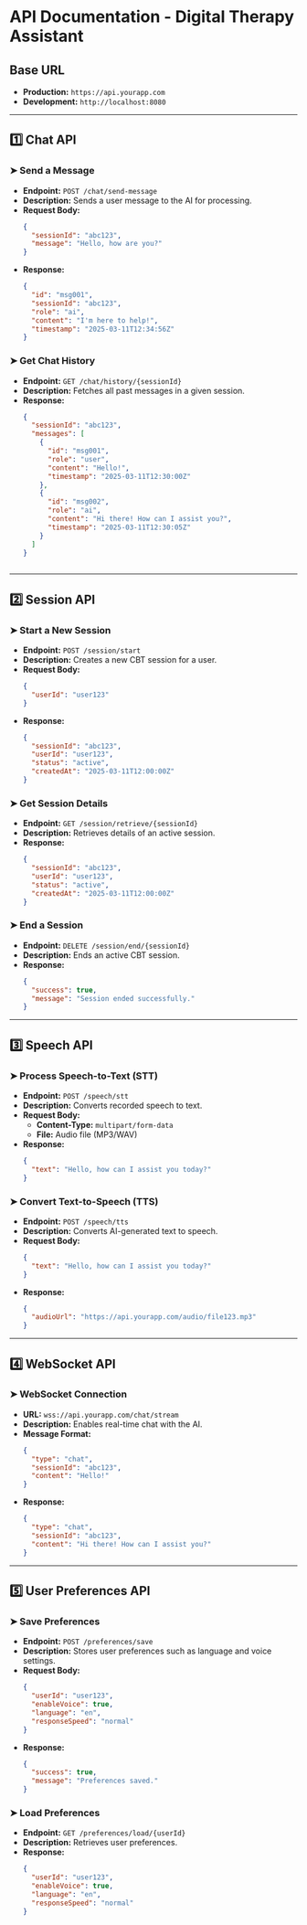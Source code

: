 

# API Documentation - Digital Therapy Assistant
 
## Base URL
- **Production:** `https://api.yourapp.com`
- **Development:** `http://localhost:8080`
 
---
 
## **1️⃣ Chat API**
 
### ➤ Send a Message
- **Endpoint:** `POST /chat/send-message`
- **Description:** Sends a user message to the AI for processing.
- **Request Body:**
  ```json
  {
    "sessionId": "abc123",
    "message": "Hello, how are you?"
  }
  ```
- **Response:**
  ```json
  {
    "id": "msg001",
    "sessionId": "abc123",
    "role": "ai",
    "content": "I'm here to help!",
    "timestamp": "2025-03-11T12:34:56Z"
  }
  ```
 
### ➤ Get Chat History
- **Endpoint:** `GET /chat/history/{sessionId}`
- **Description:** Fetches all past messages in a given session.
- **Response:**
  ```json
  {
    "sessionId": "abc123",
    "messages": [
      {
        "id": "msg001",
        "role": "user",
        "content": "Hello!",
        "timestamp": "2025-03-11T12:30:00Z"
      },
      {
        "id": "msg002",
        "role": "ai",
        "content": "Hi there! How can I assist you?",
        "timestamp": "2025-03-11T12:30:05Z"
      }
    ]
  }
 
---
 
## **2️⃣ Session API**
 
### ➤ Start a New Session
- **Endpoint:** `POST /session/start`
- **Description:** Creates a new CBT session for a user.
- **Request Body:**
  ```json
  {
    "userId": "user123"
  }
  ```
- **Response:**
  ```json
  {
    "sessionId": "abc123",
    "userId": "user123",
    "status": "active",
    "createdAt": "2025-03-11T12:00:00Z"
  }
  ```
 
### ➤ Get Session Details
- **Endpoint:** `GET /session/retrieve/{sessionId}`
- **Description:** Retrieves details of an active session.
- **Response:**
  ```json
  {
    "sessionId": "abc123",
    "userId": "user123",
    "status": "active",
    "createdAt": "2025-03-11T12:00:00Z"
  }
  ```
 
### ➤ End a Session
- **Endpoint:** `DELETE /session/end/{sessionId}`
- **Description:** Ends an active CBT session.
- **Response:**
  ```json
  {
    "success": true,
    "message": "Session ended successfully."
  }
  ```
 
---
 
## **3️⃣ Speech API**
 
### ➤ Process Speech-to-Text (STT)
- **Endpoint:** `POST /speech/stt`
- **Description:** Converts recorded speech to text.
- **Request Body:**
  - **Content-Type:** `multipart/form-data`
  - **File:** Audio file (MP3/WAV)
- **Response:**
  ```json
  {
    "text": "Hello, how can I assist you today?"
  }
  ```
 
### ➤ Convert Text-to-Speech (TTS)
- **Endpoint:** `POST /speech/tts`
- **Description:** Converts AI-generated text to speech.
- **Request Body:**
  ```json
  {
    "text": "Hello, how can I assist you today?"
  }
  ```
- **Response:**
  ```json
  {
    "audioUrl": "https://api.yourapp.com/audio/file123.mp3"
  }
  ```
 
---
 
## **4️⃣ WebSocket API**
 
### ➤ WebSocket Connection
- **URL:** `wss://api.yourapp.com/chat/stream`
- **Description:** Enables real-time chat with the AI.
- **Message Format:**
  ```json
  {
    "type": "chat",
    "sessionId": "abc123",
    "content": "Hello!"
  }
  ```
- **Response:**
  ```json
  {
    "type": "chat",
    "sessionId": "abc123",
    "content": "Hi there! How can I assist you?"
  }
  ```
 
---
 
## **5️⃣ User Preferences API**
 
### ➤ Save Preferences
- **Endpoint:** `POST /preferences/save`
- **Description:** Stores user preferences such as language and voice settings.
- **Request Body:**
  ```json
  {
    "userId": "user123",
    "enableVoice": true,
    "language": "en",
    "responseSpeed": "normal"
  }
  ```
- **Response:**
  ```json
  {
    "success": true,
    "message": "Preferences saved."
  }
  ```
 
### ➤ Load Preferences
- **Endpoint:** `GET /preferences/load/{userId}`
- **Description:** Retrieves user preferences.
- **Response:**
  ```json
  {
    "userId": "user123",
    "enableVoice": true,
    "language": "en",
    "responseSpeed": "normal"
  }
  ```